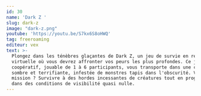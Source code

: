 ```yaml
---
id: 30
name: 'Dark Z '
slug: dark-z
image: "dark-z.png"
youtube: 'https://youtu.be/S7kx6S8oHWQ'
tag: freeroaming
editeur: vex
text: >-
  Plongez dans les ténèbres glaçantes de Dark Z, un jeu de survie en réalité
  virtuelle où vous devrez affronter vos peurs les plus profondes. Ce jeu
  coopératif, jouable de 1 à 6 participants, vous transporte dans une crypte
  sombre et terrifiante, infestée de monstres tapis dans l'obscurité. Votre
  mission ? Survivre à des hordes incessantes de créatures tout en progressant
  dans des conditions de visibilité quasi nulle.
---
```


